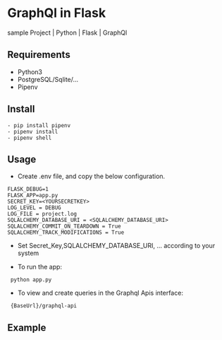 # GraphQl in Flask
sample Project | Python | Flask | GraphQl

## Requirements
- Python3
- PostgreSQL/Sqlite/...
- Pipenv

## Install
```
- pip install pipenv
- pipenv install
- pipenv shell
```

## Usage
- Create .env file, and copy the below configuration.

```
FLASK_DEBUG=1
FLASK_APP=app.py
SECRET_KEY=<YOURSECRETKEY>
LOG_LEVEL = DEBUG
LOG_FILE = project.log
SQLALCHEMY_DATABASE_URI = <SQLALCHEMY_DATABASE_URI>
SQLALCHEMY_COMMIT_ON_TEARDOWN = True
SQLALCHEMY_TRACK_MODIFICATIONS = True
```

- Set Secret_Key,SQLALCHEMY_DATABASE_URI, ... according to your system

 - To run the app:
```
 python app.py
```
 - To view and create queries in the Graphql Apis interface:
```
 {BaseUrl}/graphql-api
```
## Example

